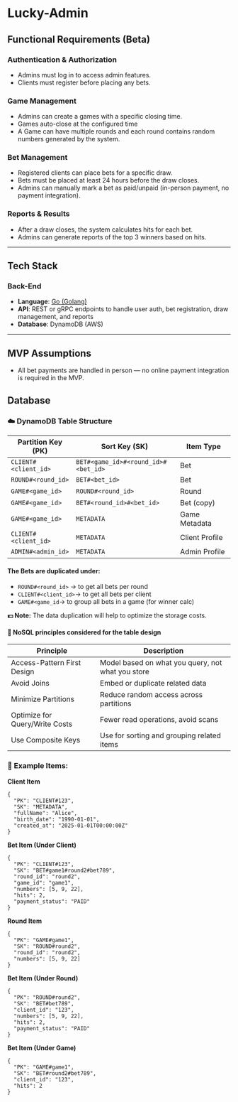 # Lucky-Admin

## Functional Requirements (Beta) 

### Authentication & Authorization
- Admins must log in to access admin features.
- Clients must register before placing any bets.

### Game Management
- Admins can create a games with a specific closing time.
- Games auto-close at the configured time
- A Game can have multiple rounds and each round contains random numbers generated by the system.

### Bet Management
- Registered clients can place bets for a specific draw.
- Bets must be placed at least 24 hours before the draw closes.
- Admins can manually mark a bet as paid/unpaid (in-person payment, no payment integration).

### Reports & Results
- After a draw closes, the system calculates hits for each bet.
- Admins can generate reports of the top 3 winners based on hits.

---

## Tech Stack

### Back-End
- **Language**: [Go (Golang)](https://go.dev/)
- **API**: REST or gRPC endpoints to handle user auth, bet registration, draw management, and reports
- **Database**: DynamoDB (AWS)
---

## MVP Assumptions

- All bet payments are handled in person — no online payment integration is required in the MVP.

## Database

### ☁️ DynamoDB Table Structure 


| **Partition Key (PK)** | **Sort Key (SK)**                   | **Item Type**  |
| ---------------------- | ----------------------------------- | -------------- |
| `CLIENT#<client_id>`   | `BET#<game_id>#<round_id>#<bet_id>` | Bet            |
| `ROUND#<round_id>`     | `BET#<bet_id>`                      | Bet            |
| `GAME#<game_id>`       | `ROUND#<round_id>`                  | Round          |
| `GAME#<game_id>`       | `BET#<round_id>#<bet_id>`           | Bet (copy)     |
| `GAME#<game_id>`       | `METADATA`                          | Game Metadata  |
| `CLIENT#<client_id>`   | `METADATA`                          | Client Profile |
| `ADMIN#<admin_id>`     | `METADATA`                          | Admin Profile  |

#### The Bets are duplicated under:
- ```ROUND#<round_id>``` -> to get all bets per round
- ```CLIENT#<client_id>```->  to get all bets per client
- ```GAME#<game_id```-> to group all bets in a game (for winner calc)

**💵 Note:** The data duplication will help to optimize the storage costs.

#### 🔆 NoSQL principles considered for the table design
| Principle                      | Description                                                                 |
|-------------------------------|-----------------------------------------------------------------------------|
| Access-Pattern First Design   | Model based on what you query, not what you store                          |
| Avoid Joins                   | Embed or duplicate related data                                             |
| Minimize Partitions           | Reduce random access across partitions                                      |
| Optimize for Query/Write Costs| Fewer read operations, avoid scans                                          |
| Use Composite Keys            | Use for sorting and grouping related items                                  |

### 🔭 Example Items:

**Client Item** 

```
{
  "PK": "CLIENT#123",
  "SK": "METADATA",
  "fullName": "Alice",
  "birth_date": "1990-01-01",
  "created_at": "2025-01-01T00:00:00Z"
}
```

**Bet Item (Under Client)**

```
{
  "PK": "CLIENT#123",
  "SK": "BET#game1#round2#bet789",
  "round_id": "round2",
  "game_id": "game1",
  "numbers": [5, 9, 22],
  "hits": 2,
  "payment_status": "PAID"
}
```

**Round Item**

```
{
  "PK": "GAME#game1",
  "SK": "ROUND#round2",
  "round_id": "round2",
  "numbers": [5, 9, 22]
}
```

**Bet Item (Under Round)**

```
{
  "PK": "ROUND#round2",
  "SK": "BET#bet789",
  "client_id": "123",
  "numbers": [5, 9, 22],
  "hits": 2,
  "payment_status": "PAID"
}
```

**Bet Item (Under Game)**

```
{
  "PK": "GAME#game1",
  "SK": "BET#round2#bet789",
  "client_id": "123",
  "hits": 2
}
```